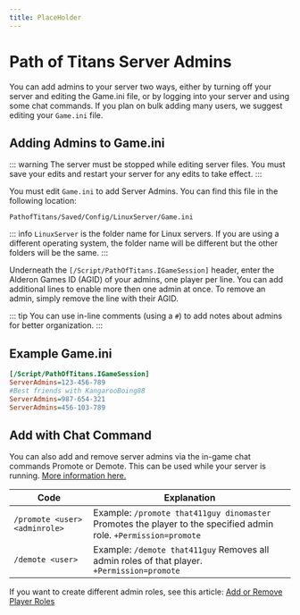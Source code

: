 ```yaml
---
title: PlaceHolder
---
```


# Path of Titans Server Admins

You can add admins to your server two ways, either by turning off your server and editing the Game.ini file, or by logging into your server and using some chat commands. If you plan on bulk adding many users, we suggest editing your `Game.ini` file.

## Adding Admins to Game.ini

::: warning
The server must be stopped while editing server files. You must save your edits and restart your server for any edits to take effect.
:::

You must edit `Game.ini` to add Server Admins. You can find this file in the following location:

`PathofTitans/Saved/Config/LinuxServer/Game.ini`

::: info
`LinuxServer` is the folder name for Linux servers. If you are using a different operating system, the folder name will be different but the other folders will be the same.
:::

Underneath the `[/Script/PathOfTitans.IGameSession]` header, enter the Alderon Games ID (AGID) of your admins, one player per line. You can add additional lines to enable more then one admin at once. To remove an admin, simply remove the line with their AGID.

::: tip
You can use in-line comments (using a `#`) to add notes about admins for better organization.
:::

## Example Game.ini

```ini
[/Script/PathOfTitans.IGameSession]
ServerAdmins=123-456-789
#Best friends with KangarooBoing88
ServerAdmins=987-654-321
ServerAdmins=456-103-789
```

## Add with Chat Command

You can also add and remove server admins via the in-game chat commands Promote or Demote. This can be used while your server is running. [More information here.](#)

| Code                          | Explanation                                                                                                      |
| ----------------------------- | ---------------------------------------------------------------------------------------------------------------- |
| `/promote <user> <adminrole>` | Example: `/promote that411guy dinomaster` Promotes the player to the specified admin role. `+Permission=promote` |
| `/demote <user>`              | Example: `/demote that411guy` Removes all admin roles of that player. `+Permission=promote`                      |

If you want to create different admin roles, see this article: [Add or Remove Player Roles](#)
